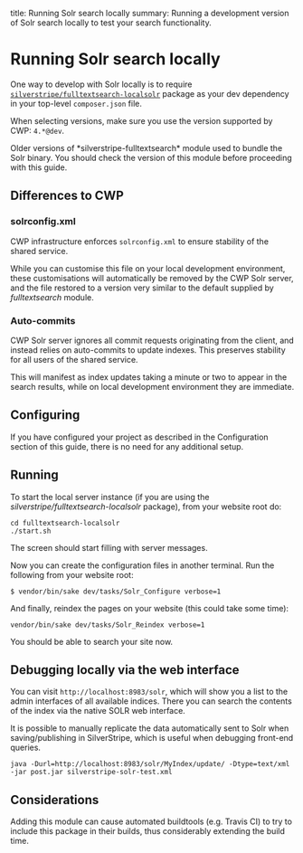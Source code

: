 title: Running Solr search locally
summary: Running a development version of Solr search locally to test your search functionality.

# Running Solr search locally

One way to develop with Solr locally is to require [`silverstripe/fulltextsearch-localsolr`](http://addons.silverstripe.org/add-ons/silverstripe/fulltextsearch-localsolr) package as your dev
dependency in your top-level `composer.json` file. 

When selecting versions, make sure you use the version supported by CWP: `4.*@dev`.

<div class="alert alert-info" markdown='1'>
Older versions of *silverstripe-fulltextsearch* module used to bundle the Solr binary. You should check the version of this module before proceeding with this guide.
</div>

## Differences to CWP

### solrconfig.xml

CWP infrastructure enforces `solrconfig.xml` to ensure stability of the shared service.

While you can customise this file on your local development environment, these customisations will automatically be removed by the CWP Solr server, and the file restored to a version very similar to the default supplied by *fulltextsearch* module.

### Auto-commits

CWP Solr server ignores all commit requests originating from the client, and instead relies on auto-commits to update indexes. This preserves stability for all users of the shared service.

This will manifest as index updates taking a minute or two to appear in the search results, while on local development environment they are immediate.

## Configuring

If you have configured your project as described in the Configuration section of this guide, there is no need for any additional setup.

## Running

To start the local server instance (if you are using the *silverstripe/fulltextsearch-localsolr* package), from your
website root do:

```
cd fulltextsearch-localsolr
./start.sh
```

The screen should start filling with server messages.

Now you can create the configuration files in another terminal. Run the following from your website root:

```
$ vendor/bin/sake dev/tasks/Solr_Configure verbose=1
```

And finally, reindex the pages on your website (this could take some time):

```
vendor/bin/sake dev/tasks/Solr_Reindex verbose=1
```

You should be able to search your site now.

## Debugging locally via the web interface

You can visit `http://localhost:8983/solr`, which will show you a list
to the admin interfaces of all available indices.
There you can search the contents of the index via the native SOLR web interface.

It is possible to manually replicate the data automatically sent 
to Solr when saving/publishing in SilverStripe, 
which is useful when debugging front-end queries.

```
java -Durl=http://localhost:8983/solr/MyIndex/update/ -Dtype=text/xml -jar post.jar silverstripe-solr-test.xml
```

## Considerations

Adding this module can cause automated buildtools (e.g. Travis CI) to try to include this package in their builds, thus considerably extending the build time.
